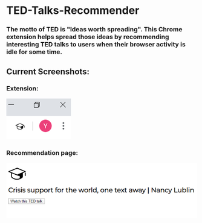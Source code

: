 # TED-Talks-Recommender

### The motto of TED is "Ideas worth spreading". This Chrome extension helps spread those ideas by recommending interesting TED talks to users when their browser activity is idle for some time.

## Current Screenshots:

### Extension:
![extension](https://github.com/JoyceHe1998/TED-Talks-Recommender/blob/master/screenshots/extension.png)

### Recommendation page:
![recommendation-page](https://github.com/JoyceHe1998/TED-Talks-Recommender/blob/master/screenshots/webPage.png)
